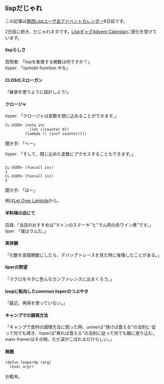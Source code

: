 ## lispだじゃれ

この記事は[関西Lispユーザ会アドベントカレンダー](https://adventar.org/calendars/2490)8日目です。

2日目に続き、だじゃれネタです。[LispギャグAdvent Calendar](https://atnd.org/events/22826)に感化を受けています。

#### lispらしさ
質問者: 「lispを象徴する関数は何ですか？」  
lisper: 「symobl-function やな」

#### CLOSのスローガン
「継承を使うように設計しよう!」

#### クロージャ
lisper: 「クロージャは変数を閉じ込めることができます。」

```
CL-USER> (setq inc 
	       (let ((counter 0))
		 (lambda () (incf counter))))
```

聞き手: 「へー」

lisper: 「そして、閉じ込めた変数にアクセスすることもできます。」


```

CL-USER> (funcall inc)
1
CL-USER> (funcall inc)
2
```

聞き手: 「ほー」

例は[Let Over Lambda](https://letoverlambda.com/)から。

#### 羊料理の店にて
店員:「当店のおすすめは"マトンのステーキ"と"ラム肉の赤ワイン煮"です。」  
liper: 「僕はラムだ。」

#### 実体験
「引数を高階関数にしたら、デバッグトレースを見た時に後悔したことがある。」

#### liperの野望
「マクロをネタに色んなカンファレンスに出まくろう。」

#### loopに転向したcommon lisperのつぶやき
「最近、再帰を使っていない。」

#### キャンプでの調理方法
「キャンプで食材の調理方法に困った時、unixerは"焼けば食える"の法則に
従って何でも焼き、lisperは"煮れば食える"の法則に従って何でも鍋に放り込む。
main-framerはその時、ただ涙がこぼれるだけらしい。」

#### 無題
```
(defun leopordp (arg)
  (eval arg))
```

お粗末。